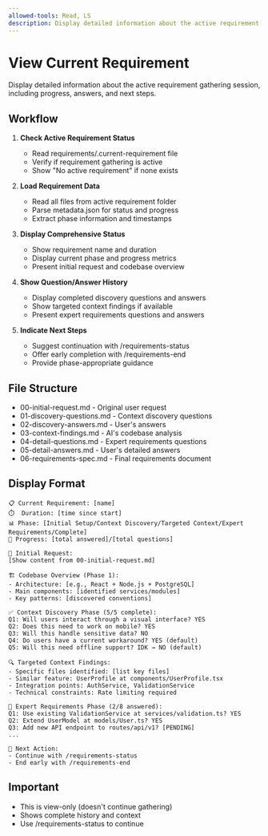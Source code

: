 ```yaml
---
allowed-tools: Read, LS
description: Display detailed information about the active requirement gathering session
---
```


# View Current Requirement

Display detailed information about the active requirement gathering session, including progress, answers, and next steps.

## Workflow

1. **Check Active Requirement Status**
   - Read requirements/.current-requirement file
   - Verify if requirement gathering is active
   - Show "No active requirement" if none exists

2. **Load Requirement Data**
   - Read all files from active requirement folder
   - Parse metadata.json for status and progress
   - Extract phase information and timestamps

3. **Display Comprehensive Status**
   - Show requirement name and duration
   - Display current phase and progress metrics
   - Present initial request and codebase overview

4. **Show Question/Answer History**
   - Display completed discovery questions and answers
   - Show targeted context findings if available
   - Present expert requirements questions and answers

5. **Indicate Next Steps**
   - Suggest continuation with /requirements-status
   - Offer early completion with /requirements-end
   - Provide phase-appropriate guidance

## File Structure

- 00-initial-request.md - Original user request
- 01-discovery-questions.md - Context discovery questions
- 02-discovery-answers.md - User's answers
- 03-context-findings.md - AI's codebase analysis
- 04-detail-questions.md - Expert requirements questions
- 05-detail-answers.md - User's detailed answers
- 06-requirements-spec.md - Final requirements document

## Display Format

```
📋 Current Requirement: [name]
⏱️  Duration: [time since start]
📊 Phase: [Initial Setup/Context Discovery/Targeted Context/Expert Requirements/Complete]
🎯 Progress: [total answered]/[total questions]

📄 Initial Request:
[Show content from 00-initial-request.md]

🏗️ Codebase Overview (Phase 1):
- Architecture: [e.g., React + Node.js + PostgreSQL]
- Main components: [identified services/modules]
- Key patterns: [discovered conventions]

✅ Context Discovery Phase (5/5 complete):
Q1: Will users interact through a visual interface? YES
Q2: Does this need to work on mobile? YES
Q3: Will this handle sensitive data? NO
Q4: Do users have a current workaround? YES (default)
Q5: Will this need offline support? IDK → NO (default)

🔍 Targeted Context Findings:
- Specific files identified: [list key files]
- Similar feature: UserProfile at components/UserProfile.tsx
- Integration points: AuthService, ValidationService
- Technical constraints: Rate limiting required

🎯 Expert Requirements Phase (2/8 answered):
Q1: Use existing ValidationService at services/validation.ts? YES
Q2: Extend UserModel at models/User.ts? YES
Q3: Add new API endpoint to routes/api/v1? [PENDING]
...

📝 Next Action:
- Continue with /requirements-status
- End early with /requirements-end
```

## Important

- This is view-only (doesn't continue gathering)
- Shows complete history and context
- Use /requirements-status to continue
